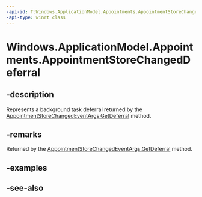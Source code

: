 ----api-id: T:Windows.ApplicationModel.Appointments.AppointmentStoreChangedDeferral
-api-type: winrt class
---<!-- Class syntax.public class AppointmentStoreChangedDeferral : Windows.ApplicationModel.Appointments.IAppointmentStoreChangedDeferral--># Windows.ApplicationModel.Appointments.AppointmentStoreChangedDeferral## -descriptionRepresents a background task deferral returned by the [AppointmentStoreChangedEventArgs.GetDeferral](appointmentstorechangedeventargs_getdeferral.md) method.## -remarksReturned by the [AppointmentStoreChangedEventArgs.GetDeferral](appointmentstorechangedeventargs_getdeferral.md) method.## -examples## -see-also